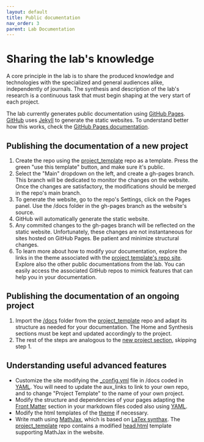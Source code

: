 ```yaml
---
layout: default
title: Public documentation
nav_order: 3
parent: Lab Documentation
---
```


# Sharing the lab's knowledge

A core principle in the lab is to share the produced knowledge and technologies with the specialized and general audiences alike, independently of journals. The synthesis and description of the lab's research is a continuous task that must begin shaping at the very start of each project. 

The lab currently generates public documentation using [GitHub Pages](https://pages.github.com). [GitHub](http://github.com/) uses [Jekyll](http://jekyllrb.com/) to generate the static websites. To understand better how this works, check the [GitHub Pages documentation](https://docs.github.com/en/pages).


## Publishing the documentation of a new project
1. Create the repo using the [project_template](https://github.com/luquelab/project_template) repo as a template. Press the green "use this template" button, and make sure it's public.
2. Select the "Main" dropdown on the left, and create a gh-pages branch. This branch will be dedicated to monitor the changes on the website. Once the changes are satisfactory, the modifications should be merged in the repo's main branch.
3. To generate the website, go to the repo's Settings, click on the Pages panel. Use the /docs folder in the gh-pages branch as the website's source.
4. GitHub will automatically generate the static website. 
5. Any commited changes to the gh-pages branch will be reflected on the static website. Unfortunately, these changes are not instantaneous for sites hosted on GitHub Pages. Be patient and minimize structural changes.
6. To learn more about how to modify your documentation, explore the links in the theme associated with the [project template's repo site](http://luquelab.github.io/project_template/). Explore also the other public documentations from the lab. You can easily access the associated GitHub repos to mimick features that can help you in your documentation.

## Publishing the documentation of an ongoing project
1. Import the [/docs](https://github.com/luquelab/project_template/tree/main/docs) folder from the [project_template](https://github.com/luquelab/project_template) repo and adapt its structure as needed for your documentation. The Home and Synthesis sections must be kept and updated accordingly to the project.
2. The rest of the steps are analogous to the [new project section](#publishing-the-documentation-of-a-new-project), skipping step 1.

## Understanding useful advanced features
+ Customize the site modifying the [_config.yml](https://jekyllrb.com/docs/configuration/) file in /docs coded in [YAML](https://yaml.org). You will need to update the aux_links to link to your own repo, and to change "Project Template" to the name of your own project. 
+ Modify the structure and dependencies of your pages adapting the [Front Matter](https://jekyllrb.com/docs/front-matter/) section in your markdown files coded also using [YAML](https://yaml.org).
+ Modify the html templates of the [theme](https://jekyllrb.com/docs/themes/) if necessary.
+ Write math using [MathJax](http://mathjax.org/), which is based on [LaTex synthax](https://en.wikibooks.org/wiki/LaTeX/Mathematics). The [project_template](https://github.com/luquelab/project_template) repo contains a modified [head.html](https://github.com/luquelab/project_template/blob/main/docs/_includes/head.html) template supporting MathJax in the website.
